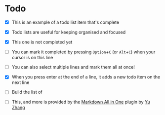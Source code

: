 # Todo

- [x] This is an example of a todo list item that's complete
- [x] Todo lists are useful for keeping organised and focused
- [x] This one is not completed yet
- [ ] You can mark it completed by pressing `Option`+`C` (or `Alt`+`C`) when your cursor is on this line
- [ ] You can also select multiple lines and mark them all at once!
- [x] When you press enter at the end of a line, it adds a new todo item on the next line
- [ ] Build the list of
- [ ] This, and more is provided by the [Markdown All in One](https://marketplace.visualstudio.com/items?itemName=yzhang.markdown-all-in-one) plugin by [Yu Zhang](https://github.com/yzhang-gh)

